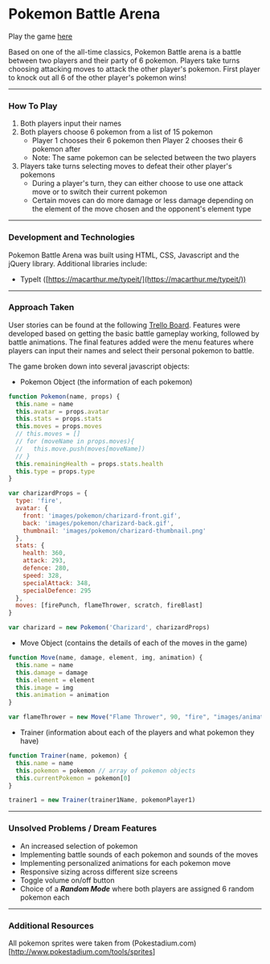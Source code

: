 # Pokemon Battle Arena

Play the game [here](https://chakritp.github.io/pokemon-game)

Based on one of the all-time classics, Pokemon Battle arena is a battle between two players and their party of 6 pokemon. Players take turns choosing attacking moves to attack the other player's pokemon. First player to knock out all 6 of the other player's pokemon wins!

---
### How To Play
1. Both players input their names
2. Both players choose 6 pokemon from a list of 15 pokemon
	- Player 1 chooses their 6 pokemon then Player 2 chooses their 6 pokemon after
	- Note: The same pokemon can be selected between the two players
3. Players take turns selecting moves to defeat their other player's pokemons
	- During a player's turn, they can either choose to use one attack move or to switch their current pokemon
	- Certain moves can do more damage or less damage depending on the element of the move chosen and the opponent's element type

	
---
### Development and Technologies
Pokemon Battle Arena was built using HTML, CSS, Javascript and the jQuery library. Additional libraries include:

- TypeIt ([https://macarthur.me/typeit/](https://macarthur.me/typeit/))

---
### Approach Taken
User stories can be found at the following [Trello Board](https://trello.com/b/iUwEn7jg/pokemon-game). Features were developed based on getting the basic battle gameplay working, followed by battle animations. The final features added were the menu features where players can input their names and select their personal pokemon to battle.

The game broken down into several javascript objects:

- Pokemon Object (the information of each pokemon)
```javascript
function Pokemon(name, props) {
  this.name = name
  this.avatar = props.avatar
  this.stats = props.stats
  this.moves = props.moves
  // this.moves = []
  // for (moveName in props.moves){
  //   this.move.push(moves[moveName])
  // }
  this.remainingHealth = props.stats.health
  this.type = props.type
}

var charizardProps = {
  type: 'fire',
  avatar: {
    front: 'images/pokemon/charizard-front.gif',
    back: 'images/pokemon/charizard-back.gif',
    thumbnail: 'images/pokemon/charizard-thumbnail.png'
  },
  stats: {
    health: 360,
    attack: 293,
    defence: 280,
    speed: 328,
    specialAttack: 348,
    specialDefence: 295
  },
  moves: [firePunch, flameThrower, scratch, fireBlast]
}

var charizard = new Pokemon('Charizard', charizardProps)

```

- Move Object (contains the details of each of the moves in the game)
```javascript
function Move(name, damage, element, img, animation) {
  this.name = name
  this.damage = damage
  this.element = element
  this.image = img
  this.animation = animation
}

var flameThrower = new Move("Flame Thrower", 90, "fire", "images/animations/fire.png", "beam")

```

- Trainer (information about each of the players and what pokemon they have)
```javascript
function Trainer(name, pokemon) {
  this.name = name
  this.pokemon = pokemon // array of pokemon objects
  this.currentPokemon = pokemon[0]
}

trainer1 = new Trainer(trainer1Name, pokemonPlayer1)

```

---
### Unsolved Problems / Dream Features
- An increased selection of pokemon
- Implementing battle sounds of each pokemon and sounds of the moves
- Implementing personalized animations for each pokemon move
- Responsive sizing across different size screens
- Toggle volume on/off button
- Choice of a ***Random Mode*** where both players are assigned 6 random pokemon each

---
### Additional Resources
All pokemon sprites were taken from (Pokestadium.com)[http://www.pokestadium.com/tools/sprites]
